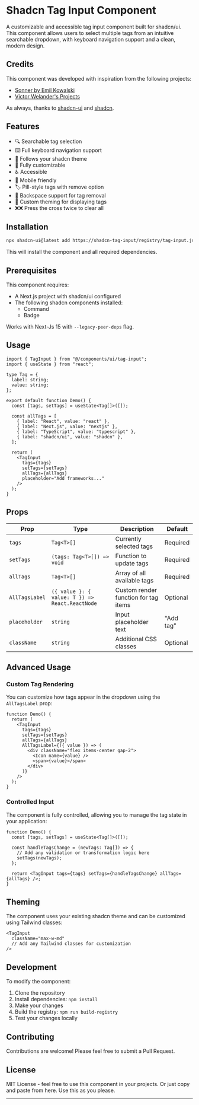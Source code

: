 # Shadcn Tag Input Component

A customizable and accessible tag input component built for shadcn/ui. This component allows users to select multiple tags from an intuitive searchable dropdown, with keyboard navigation support and a clean, modern design.

## Credits

This component was developed with inspiration from the following projects:

- [Sonner by Emil Kowalski](https://github.com/emilkowalski/sonner)
- [Victor Welander's Projects](https://github.com/victorwelander)

As always, thanks to [shadcn-ui](https://github.com/shadcn-ui) and [shadcn](https://github.com/shadcn).

## Features

- 🔍 Searchable tag selection
- ⌨️ Full keyboard navigation support
- 🎨 Follows your shadcn theme
- 🧩 Fully customizable
- ♿ Accessible
- 📱 Mobile friendly
- 🏷️ Pill-style tags with remove option
- 🔄 Backspace support for tag removal
- 🎨 Custom theming for displaying tags
- ❌❌ Press the cross twice to clear all

## Installation

```bash
npx shadcn-ui@latest add https://shadcn-tag-input/registry/tag-input.json
```

This will install the component and all required dependencies.

## Prerequisites

This component requires:

- A Next.js project with shadcn/ui configured
- The following shadcn components installed:
  - Command
  - Badge

Works with Next-Js 15 with `--legacy-peer-deps` flag.

## Usage

```tsx
import { TagInput } from "@/components/ui/tag-input";
import { useState } from "react";

type Tag = {
  label: string;
  value: string;
};

export default function Demo() {
  const [tags, setTags] = useState<Tag[]>([]);

  const allTags = [
    { label: "React", value: "react" },
    { label: "Next.js", value: "nextjs" },
    { label: "TypeScript", value: "typescript" },
    { label: "shadcn/ui", value: "shadcn" },
  ];

  return (
    <TagInput
      tags={tags}
      setTags={setTags}
      allTags={allTags}
      placeholder="Add frameworks..."
    />
  );
}
```

## Props

| Prop           | Type                                           | Description                          | Default   |
| -------------- | ---------------------------------------------- | ------------------------------------ | --------- |
| `tags`         | `Tag<T>[]`                                     | Currently selected tags              | Required  |
| `setTags`      | `(tags: Tag<T>[]) => void`                     | Function to update tags              | Required  |
| `allTags`      | `Tag<T>[]`                                     | Array of all available tags          | Required  |
| `AllTagsLabel` | `({ value }: { value: T }) => React.ReactNode` | Custom render function for tag items | Optional  |
| `placeholder`  | `string`                                       | Input placeholder text               | "Add tag" |
| `className`    | `string`                                       | Additional CSS classes               | Optional  |

## Advanced Usage

### Custom Tag Rendering

You can customize how tags appear in the dropdown using the `AllTagsLabel` prop:

```tsx
function Demo() {
  return (
    <TagInput
      tags={tags}
      setTags={setTags}
      allTags={allTags}
      AllTagsLabel={({ value }) => (
        <div className="flex items-center gap-2">
          <Icon name={value} />
          <span>{value}</span>
        </div>
      )}
    />
  );
}
```

### Controlled Input

The component is fully controlled, allowing you to manage the tag state in your application:

```tsx
function Demo() {
  const [tags, setTags] = useState<Tag[]>([]);

  const handleTagsChange = (newTags: Tag[]) => {
    // Add any validation or transformation logic here
    setTags(newTags);
  };

  return <TagInput tags={tags} setTags={handleTagsChange} allTags={allTags} />;
}
```

## Theming

The component uses your existing shadcn theme and can be customized using Tailwind classes:

```tsx
<TagInput
  className="max-w-md"
  // Add any Tailwind classes for customization
/>
```

## Development

To modify the component:

1. Clone the repository
2. Install dependencies: `npm install`
3. Make your changes
4. Build the registry: `npm run build-registry`
5. Test your changes locally

## Contributing

Contributions are welcome! Please feel free to submit a Pull Request.

## License

MIT License - feel free to use this component in your projects. Or just copy and paste from here. Use this as you please.

---
